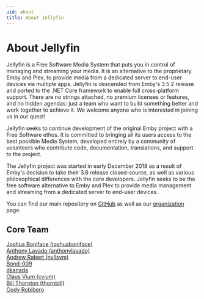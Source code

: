 ```yaml
---
uid: about
title: About Jellyfin
---
```


# About Jellyfin

Jellyfin is a Free Software Media System that puts you in control of managing and streaming your media. It is an alternative to the proprietary Emby and Plex, to provide media from a dedicated server to end-user devices via multiple apps. Jellyfin is descended from Emby's 3.5.2 release and ported to the .NET Core framework to enable full cross-platform support. There are no strings attached, no premium licenses or features, and no hidden agendas: just a team who want to build something better and work together to achieve it. We welcome anyone who is interested in joining us in our quest!

Jellyfin seeks to continue development of the original Emby project with a Free Software ethos. It is committed to bringing all its users access to the best possible Media System, developed entirely by a community of volunteers who contribute code, documentation, translations, and support to the project.

The Jellyfin project was started in early December 2018 as a result of Emby's decision to take their 3.6 release closed-source, as well as various philosophical differences with the core developers. Jellyfin seeks to be the free software alternative to Emby and Plex to provide media management and streaming from a dedicated server to end-user devices.

You can find our main repository on [GitHub](https://github.com/jellyfin/jellyfin) as well as our [organization](https://github.com/jellyfin) page.

## Core Team

[Joshua Boniface (joshuaboniface)](https://github.com/joshuaboniface)<br/>
[Anthony Lavado (anthonylavado)](https://github.com/anthonylavado)<br/>
[Andrew Rabert (nvllsvm)](https://github.com/nvllsvm)<br/>
[Bond-009](https://github.com/Bond-009)<br/>
[dkanada](https://github.com/dkanada)<br/>
[Claus Vium (cvium)](https://github.com/cvium)<br/>
[Bill Thornton (thornbill)](https://github.com/thornbill)<br/>
[Cody Robibero](https://github.com/crobibero)<br/>

